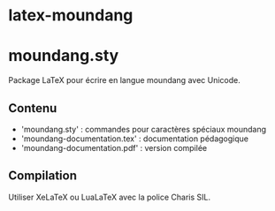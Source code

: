 # latex-moundang
# moundang.sty

Package LaTeX pour écrire en langue moundang avec Unicode.

## Contenu
- 'moundang.sty' : commandes pour caractères spéciaux moundang
- 'moundang-documentation.tex' : documentation pédagogique
- 'moundang-documentation.pdf' : version compilée

## Compilation
Utiliser XeLaTeX ou LuaLaTeX avec la police Charis SIL.
